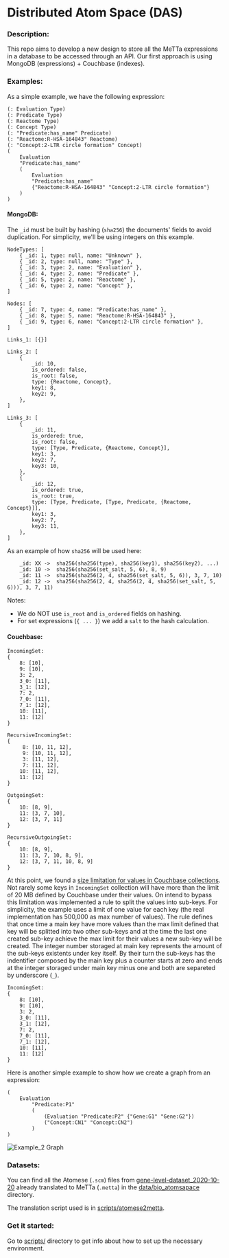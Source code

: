 # Distributed Atom Space (DAS)

### Description:

This repo aims to develop a new design to store all the MeTTa expressions in a database to be accessed through an API.
Our first approach is using MongoDB (expressions) + Couchbase (indexes).

### Examples:

As a simple example, we have the following expression:

```
(: Evaluation Type)
(: Predicate Type)
(: Reactome Type)
(: Concept Type)
(: "Predicate:has_name" Predicate)
(: "Reactome:R-HSA-164843" Reactome)
(: "Concept:2-LTR circle formation" Concept)
(
	Evaluation 
	"Predicate:has_name" 
	(
	    Evaluation 
	    "Predicate:has_name" 
	    {"Reactome:R-HSA-164843" "Concept:2-LTR circle formation"}
	)
)
```

#### MongoDB:

The `_id` must be built by hashing (`sha256`) the documents' fields to avoid duplication. For simplicity, we'll be using
integers on this example.

```
NodeTypes: [
    { _id: 1, type: null, name: "Unknown" },
    { _id: 2, type: null, name: "Type" },
    { _id: 3, type: 2, name: "Evaluation" },
    { _id: 4, type: 2, name: "Predicate" },
    { _id: 5, type: 2, name: "Reactome" },
    { _id: 6, type: 2, name: "Concept" },
]

Nodes: [
    { _id: 7, type: 4, name: "Predicate:has_name" },
    { _id: 8, type: 5, name: "Reactome:R-HSA-164843" },
    { _id: 9, type: 6, name: "Concept:2-LTR circle formation" },
]

Links_1: [{}]

Links_2: [
    {
	    _id: 10,
	    is_ordered: false,
	    is_root: false,
	    type: {Reactome, Concept},
	    key1: 8,
	    key2: 9,
    },
]

Links_3: [
    {
	    _id: 11,
	    is_ordered: true,
	    is_root: false,
	    type: [Type, Predicate, {Reactome, Concept}],
	    key1: 3,
	    key2: 7,
	    key3: 10,
    },
    {
	    _id: 12,
	    is_ordered: true,
	    is_root: true,
	    type: [Type, Predicate, [Type, Predicate, {Reactome, Concept}]],
	    key1: 3,
	    key2: 7,
	    key3: 11,
    },
]
```

As an example of how `sha256` will be used here:

```
    _id: XX ->  sha256(sha256(type), sha256(key1), sha256(key2), ...)
    _id: 10 ->  sha256(sha256(set_salt, 5, 6), 8, 9)
    _id: 11 ->  sha256(sha256(2, 4, sha256(set_salt, 5, 6)), 3, 7, 10)
    _id: 12 ->  sha256(sha256(2, 4, sha256(2, 4, sha256(set_salt, 5, 6))), 3, 7, 11)
```

Notes:

- We do NOT use `is_root` and `is_ordered` fields on hashing.
- For set expressions (`{ ... }`) we add a `salt` to the hash calculation.

#### Couchbase:

```
IncomingSet:
{
    8: [10],
    9: [10],
    3: 2,
    3_0: [11],
    3_1: [12],
    7: 2,
    7_0: [11],
    7_1: [12],
    10: [11],
    11: [12]
}

RecursiveIncomingSet:
{
     8: [10, 11, 12],
     9: [10, 11, 12],
     3: [11, 12],
     7: [11, 12],
    10: [11, 12],
    11: [12]
}

OutgoingSet:
{
    10: [8, 9],
    11: [3, 7, 10],
    12: [3, 7, 11]
}

RecursiveOutgoingSet:
{
    10: [8, 9],
    11: [3, 7, 10, 8, 9],
    12: [3, 7, 11, 10, 8, 9]
}
```

At this point, we found a [size limitation for values in Couchbase collections](https://docs.couchbase.com/server/current/learn/clusters-and-availability/size-limitations.html).
Not rarely some keys in `IncomingSet` collection will have more than the limit of 20 MB defined by Couchbase under their values.
On intend to bypass this limitation was implemented a rule to split the values into sub-keys. For simplicity, the example uses a limit of one value for each key (the real implementation has 500,000 as max number of values).
The rule defines that once time a main key have more values than the max limit defined that key will be splitted into two other sub-keys and at the time the last one created sub-key achieve the max limit for their values a new sub-key will be created.
The integer number storaged at main key represents the amount of the sub-keys existents under key itself. By their turn the sub-keys has the indentifier composed by the main key plus a counter starts at zero and ends at the integer storaged under main key minus one and both are separeted by underscore (`_`).

```
IncomingSet:
{
    8: [10],
    9: [10],
    3: 2,
    3_0: [11],
    3_1: [12],
    7: 2,
    7_0: [11],
    7_1: [12],
    10: [11],
    11: [12]
}
```

Here is another simple example to show how we create a graph from an expression:

```
(
    Evaluation
        "Predicate:P1"
        (
            (Evaluation "Predicate:P2" {"Gene:G1" "Gene:G2"})
            ("Concept:CN1" "Concept:CN2")
        )
)
```

![Example_2 Graph](./assets/example_2_graph.png)

### Datasets:

You can find all the Atomese (`.scm`) files
from [gene-level-dataset_2020-10-20](https://mozi.ai/datasets/gene-level-dataset_2020-10-20/)
already translated to MeTTa (`.metta`) in the [data/bio_atomsapace](./data/bio_atomspace) directory.

The translation script used is in [scripts/atomese2metta](./scripts/atomese2metta).

### Get it started:

Go to [scripts/](./scripts) directory to get info about how to set up the necessary environment.
